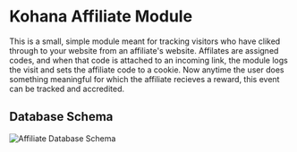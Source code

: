 Kohana Affiliate Module
=======================

This is a small, simple module meant for tracking visitors who have cliked 
through to your website from an affiliate's website. Affilates are assigned
codes, and when that code is attached to an incoming link, the module logs
the visit and sets the affiliate code to a cookie. Now anytime the user does
something meaningful for which the affiliate recieves a reward, this event
can be tracked and accredited.

## Database Schema

![Affiliate Database Schema](http://yuml.me/diagram/scruffy/class/[affiliates|id;slug;name;code;life]one->many[affiliate_hits|id;affiliate_id;timestamp;target;destination])